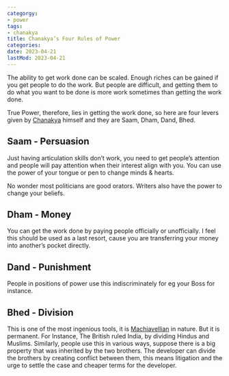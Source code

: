 ```yaml
---
categorgy:
- power
tags:
- chanakya
title: Chanakya’s Four Rules of Power
categories:
date: 2023-04-21
lastMod: 2023-04-21
---
```

The ability to get work done can be scaled. Enough riches can be gained if you get people to do the work. But people are difficult, and getting them to do what you want to be done is more work sometimes than getting the work done. 

True Power, therefore, lies in getting the work done, so here are four levers given by [Chanakya](https://en.wikipedia.org/wiki/Chanakya) himself and they are Saam, Dham, Dand, Bhed.

## Saam - Persuasion

Just having articulation skills don’t work, you need to get people’s attention and people will pay attention when their interest align with you. You can use the power of your tongue or pen to change minds & hearts. 

No wonder most politicians are good orators. Writers also have the power to change your beliefs.

## Dham - Money

You can get the work done by paying people officially or unofficially. I feel this should be used as a last resort, cause you are transferring your money into another’s pocket directly.

## Dand - Punishment

People in positions of power use this indiscriminately for eg your Boss for instance.

## Bhed - Division

This is one of the most ingenious tools, it is [Machiavellian](https://www.merriam-webster.com/dictionary/Machiavellian) in nature. But it is permanent. For Instance, The British ruled India, by dividing Hindus and Muslims. Similarly, people use this in various ways, suppose there is a big property that was inherited by the two brothers. The developer can divide the brothers by creating conflict between them, this means litigation and the urge to settle the case and cheaper terms for the developer.
